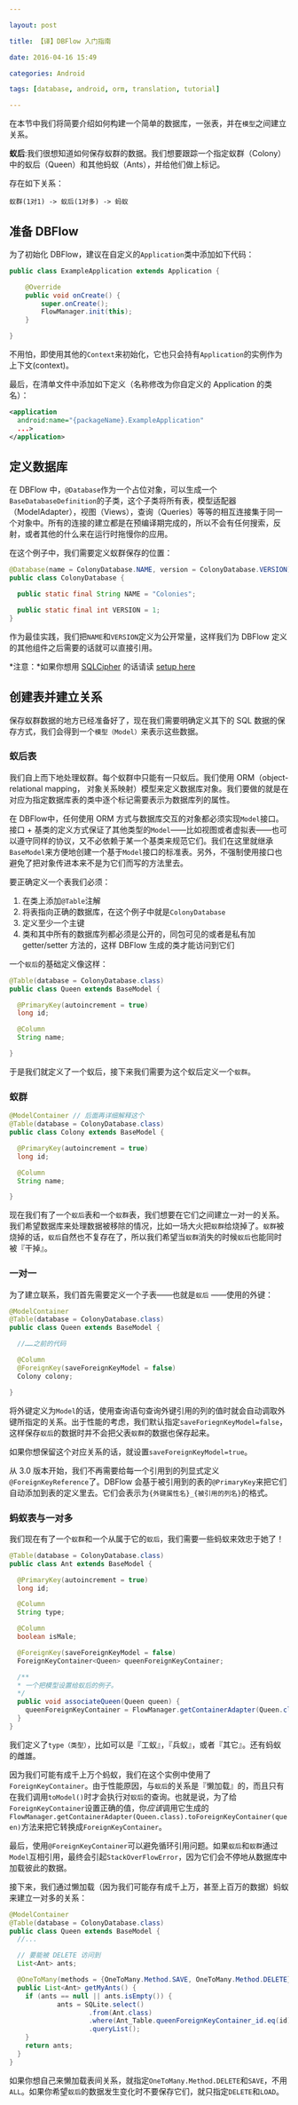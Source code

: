 ```yaml
---

layout: post

title: 【译】DBFlow 入门指南

date: 2016-04-16 15:49

categories: Android

tags: [database, android, orm, translation, tutorial]

---
```


在本节中我们将简要介绍如何构建一个简单的数据库，一张表，并在`模型`之间建立关系。

**蚁后**:我们很想知道如何保存蚁群的数据。我们想要跟踪一个指定蚁群（Colony）中的蚁后（Queen）和其他蚂蚁（Ants），并给他们做上标记。

存在如下关系：

```
蚁群(1对1) -> 蚁后(1对多) -> 蚂蚁
```

## 准备 DBFlow

为了初始化 DBFlow，建议在自定义的`Application`类中添加如下代码：

```java
public class ExampleApplication extends Application {

    @Override
    public void onCreate() {
        super.onCreate();
        FlowManager.init(this);
    }

}
```

不用怕，即使用其他的`Context`来初始化，它也只会持有`Application`的实例作为上下文(context)。

最后，在清单文件中添加如下定义（名称修改为你自定义的 Application 的类名）：

```xml
<application
  android:name="{packageName}.ExampleApplication"
  ...>
</application>
```

## 定义数据库

在 DBFlow 中，`@Database`作为一个占位对象，可以生成一个`BaseDatabaseDefinition`的子类，这个子类将所有表，模型适配器（ModelAdapter），视图（Views），查询（Queries）等等的相互连接集于同一个对象中。所有的连接的建立都是在预编译期完成的，所以不会有任何搜索，反射，或者其他的什么来在运行时拖慢你的应用。

在这个例子中，我们需要定义蚁群保存的位置：

```java
@Database(name = ColonyDatabase.NAME, version = ColonyDatabase.VERSION)
public class ColonyDatabase {

  public static final String NAME = "Colonies";

  public static final int VERSION = 1;
}
```

作为最佳实践，我们把`NAME`和`VERSION`定义为公开常量，这样我们为 DBFlow 定义的其他组件之后需要的话就可以直接引用。

*注意：*如果你想用 [SQLCipher](https://www.zetetic.net/sqlcipher/) 的话请读 [setup here](https://github.com/Raizlabs/DBFlow/blob/master/usage/usage/SQLCipherSupport.md) 

## 创建表并建立关系

保存蚁群数据的地方已经准备好了，现在我们需要明确定义其下的 SQL 数据的保存方式，我们会得到一个`模型（Model）`来表示这些数据。

### 蚁后表

我们自上而下地处理蚁群。每个蚁群中只能有一只蚁后。我们使用 ORM（object-relational mapping， 对象关系映射）模型来定义数据库对象。我们要做的就是在对应为指定数据库表的类中逐个标记需要表示为数据库列的属性。

在 DBFlow中，任何使用 ORM 方式与数据库交互的对象都必须实现`Model`接口。接口 + 基类的定义方式保证了其他类型的`Model`——比如视图或者虚拟表——也可以遵守同样的协议，又不必依赖于某一个基类来规范它们。我们在这里就继承`BaseModel`来方便地创建一个基于`Model`接口的标准表。另外，不强制使用接口也避免了把对象传进本来不是为它们而写的方法里去。

要正确定义一个表我们必须：

1. 在类上添加`@Table`注解
2. 将表指向正确的数据库，在这个例子中就是`ColonyDatabase`
3. 定义至少一个主键
4. 类和其中所有的数据库列都必须是公开的，同包可见的或者是私有加 getter/setter 方法的，这样 DBFlow 生成的类才能访问到它们

一个`蚁后`的基础定义像这样：

```java
@Table(database = ColonyDatabase.class)
public class Queen extends BaseModel {

  @PrimaryKey(autoincrement = true)
  long id;

  @Column
  String name;

}
```

于是我们就定义了一个蚁后，接下来我们需要为这个蚁后定义一个`蚁群`。

### 蚁群

```java
@ModelContainer // 后面再详细解释这个
@Table(database = ColonyDatabase.class)
public class Colony extends BaseModel {

  @PrimaryKey(autoincrement = true)
  long id;

  @Column
  String name;

}
```

现在我们有了一个`蚁后`表和一个`蚁群`表，我们想要在它们之间建立一对一的关系。我们希望数据库来处理数据被移除的情况，比如一场大火把`蚁群`给烧掉了。`蚁群`被烧掉的话，`蚁后`自然也不复存在了，所以我们希望当`蚁群`消失的时候`蚁后`也能同时被『干掉』。

### 一对一

为了建立联系，我们首先需要定义一个子表——也就是`蚁后` ——使用的外键：

```java
@ModelContainer
@Table(database = ColonyDatabase.class)
public class Queen extends BaseModel {

  //……之前的代码

  @Column
  @ForeignKey(saveForeignKeyModel = false)
  Colony colony;

}
```

将外键定义为`Model`的话，使用查询语句查询外键引用的列的值时就会自动调取外键所指定的关系。出于性能的考虑，我们默认指定`saveForiegnKeyModel=false`，这样保存`蚁后`的数据时并不会把父表`蚁群`的数据也保存起来。

如果你想保留这个对应关系的话，就设置`saveForeignKeyModel=true`。

从 3.0 版本开始，我们不再需要给每一个引用到的列显式定义`@ForeignKeyReference`了。DBFlow 会基于被引用到的表的`@PrimaryKey`来把它们自动添加到表的定义里去。它们会表示为`{外键属性名}_{被引用的列名}`的格式。

### 蚂蚁表与一对多

我们现在有了一个`蚁群`和一个从属于它的`蚁后`，我们需要一些蚂蚁来效忠于她了！

```java
@Table(database = ColonyDatabase.class)
public class Ant extends BaseModel {

  @PrimaryKey(autoincrement = true)
  long id;

  @Column
  String type;

  @Column
  boolean isMale;

  @ForeignKey(saveForeignKeyModel = false)
  ForeignKeyContainer<Queen> queenForeignKeyContainer;

  /**
  * 一个把模型设置给蚁后的例子。
  */
  public void associateQueen(Queen queen) {
    queenForeignKeyContainer = FlowManager.getContainerAdapter(Queen.class).toForeignKeyContainer(queen);
  }
}
```

我们定义了`type（类型）`，比如可以是『工蚁』，『兵蚁』，或者『其它』。还有蚂蚁的雌雄。

因为我们可能有成千上万个蚂蚁，我们在这个实例中使用了`ForeignKeyContainer`。由于性能原因，与`蚁后`的关系是『懒加载』的，而且只有在我们调用`toModel()`时才会执行对`蚁后`的查询。也就是说，为了给`ForeignKeyContainer`设置正确的值，你*应该*调用它生成的`FlowManager.getContainerAdapter(Queen.class).toForeignKeyContainer(queen)`方法来把它转换成`ForeignKeyContainer`。

最后，使用`@ForeignKeyContainer`可以避免循环引用问题。如果`蚁后`和`蚁群`通过`Model`互相引用，最终会引起`StackOverFlowError`，因为它们会不停地从数据库中加载彼此的数据。

接下来，我们通过懒加载（因为我们可能存有成千上万，甚至上百万的数据）蚂蚁来建立一对多的关系：

```java
@ModelContainer
@Table(database = ColonyDatabase.class)
public class Queen extends BaseModel {
  //...

  // 要能被 DELETE 访问到
  List<Ant> ants;

  @OneToMany(methods = {OneToMany.Method.SAVE, OneToMany.Method.DELETE}, variableName = "ants")
  public List<Ant> getMyAnts() {
    if (ants == null || ants.isEmpty()) {
            ants = SQLite.select()
                    .from(Ant.class)
                    .where(Ant_Table.queenForeignKeyContainer_id.eq(id))
                    .queryList();
    }
    return ants;
  }
}
```

如果你想自己来懒加载表间关系，就指定`OneToMany.Method.DELETE`和`SAVE`，不用`ALL`。如果你希望`蚁后`的数据发生变化时不要保存它们，就只指定`DELETE`和`LOAD`。